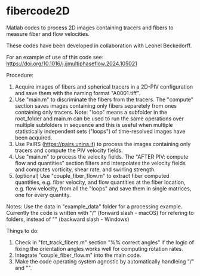# fibercode2D
Matlab codes to process 2D images containing tracers and fibers to measure fiber and flow velocities.

These codes have been developed in collaboration with Leonel Beckedorff.

For an example of use of this code see: https://doi.org/10.1016/j.ijmultiphaseflow.2024.105021

Procedure:
1. Acquire images of fibers and spherical tracers in a 2D-PIV configuration and save them with the naming format "A0001.tiff".
2. Use "main.m" to discriminate the fibers from the tracers. The "compute" section saves images containing only fibers separetely from ones containing only tracers. Note: "loop" means a subfolder in the root_folder and main.m can be used to run the same operations over multiple subfolders in sequence and this is useful when multiple statistically independent sets ("loops") of time-resolved images have been acquired. 
3. Use PaIRS (https://pairs.unina.it) to process the images containing only tracers and compute the PIV velocity fields.
4. Use "main.m" to process the velocity fields. The "AFTER PIV: compute flow and quantities" section filters and interpolates the velocity fields and computes vorticity, shear rate, and swirling strength.
5. (optional) Use "couple_fiber_flow.m" to extract fiber computed quantities, e.g. fiber velocity, and flow quantities at the fiber location, e.g. flow velocity, from all the "loops" and save them in single matrices, one for every quantity.

Notes:
Use the data in "example_data" folder for a processing example.
Currently the code is written with "/" (forward slash - macOS) for refering to folders, instead of "\" (backward slash - Windows)


Things to do:
1. Check in "fct_track_fibers.m" section "%% correct angles" if the logic of fixing the orientation angles works well for computing rotation rates.
2. Integrate "couple_fiber_flow.m" into the main code.
3. Make the code operating system agnostic by automatically handleing "/" and "\".
